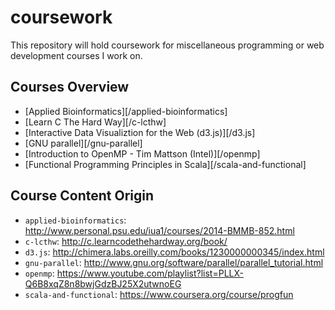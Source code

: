 # coursework

This repository will hold coursework for miscellaneous programming or web development courses I work on.

## Courses Overview

- [Applied Bioinformatics][/applied-bioinformatics]
- [Learn C The Hard Way][/c-lcthw]
- [Interactive Data Visualiztion for the Web (d3.js)][/d3.js]
- [GNU parallel][/gnu-parallel]
- [Introduction to OpenMP - Tim Mattson (Intel)][/openmp]
- [Functional Programming Principles in Scala][/scala-and-functional]

## Course Content Origin

- `applied-bioinformatics`:
  http://www.personal.psu.edu/iua1/courses/2014-BMMB-852.html
- `c-lcthw`: http://c.learncodethehardway.org/book/
- `d3.js`: http://chimera.labs.oreilly.com/books/1230000000345/index.html
- `gnu-parallel`: http://www.gnu.org/software/parallel/parallel_tutorial.html
- `openmp`:
  https://www.youtube.com/playlist?list=PLLX-Q6B8xqZ8n8bwjGdzBJ25X2utwnoEG
- `scala-and-functional`: https://www.coursera.org/course/progfun
